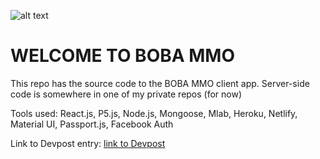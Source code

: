 ![alt text](https://i.ibb.co/2c91V8k/2020-11-25-22-55-12-Boba-MMO-Google-Slides.png)

# WELCOME TO BOBA MMO

This repo has the source code to the BOBA MMO client app. Server-side code is somewhere in one of my private repos (for now)

Tools used: React.js, P5.js, Node.js, Mongoose, Mlab, Heroku, Netlify, Material UI, Passport.js, Facebook Auth

Link to Devpost entry: [link to Devpost](https://devpost.com/software/boba-clicker)




